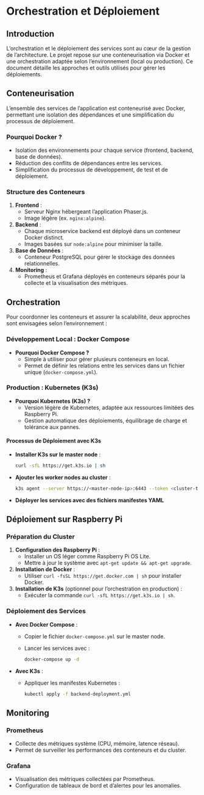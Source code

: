 
# Orchestration et Déploiement

## **Introduction**

L’orchestration et le déploiement des services sont au cœur de la gestion de l’architecture. Le projet repose sur une conteneurisation via Docker et une orchestration adaptée selon l’environnement (local ou production). Ce document détaille les approches et outils utilisés pour gérer les déploiements.

## **Conteneurisation**

L’ensemble des services de l’application est conteneurisé avec Docker, permettant une isolation des dépendances et une simplification du processus de déploiement.

### **Pourquoi Docker ?**

- Isolation des environnements pour chaque service (frontend, backend, base de données).
- Réduction des conflits de dépendances entre les services.
- Simplification du processus de développement, de test et de déploiement.

### **Structure des Conteneurs**

1. **Frontend** :
    - Serveur Nginx hébergeant l’application Phaser.js.
    - Image légère (ex. `nginx:alpine`).
2. **Backend** :
    - Chaque microservice backend est déployé dans un conteneur Docker distinct.
    - Images basées sur `node:alpine` pour minimiser la taille.
3. **Base de Données** :
    - Conteneur PostgreSQL pour gérer le stockage des données relationnelles.
4. **Monitoring** :
    - Prometheus et Grafana déployés en conteneurs séparés pour la collecte et la visualisation des métriques.

## **Orchestration**

Pour coordonner les conteneurs et assurer la scalabilité, deux approches sont envisagées selon l’environnement :

### **Développement Local : Docker Compose**

- **Pourquoi Docker Compose ?**
  - Simple à utiliser pour gérer plusieurs conteneurs en local.
  - Permet de définir les relations entre les services dans un fichier unique (`docker-compose.yml`).

### **Production : Kubernetes (K3s)**

- **Pourquoi Kubernetes (K3s) ?**
  - Version légère de Kubernetes, adaptée aux ressources limitées des Raspberry Pi.
  - Gestion automatique des déploiements, équilibrage de charge et tolérance aux pannes.

#### **Processus de Déploiement avec K3s**

- **Installer K3s sur le master node** :

  ```bash
  curl -sfL https://get.k3s.io | sh
  ```

- **Ajouter les worker nodes au cluster** :

  ```bash
  k3s agent --server https://<master-node-ip>:6443 --token <cluster-token>
  ```

- **Déployer les services avec des fichiers manifestes YAML**

## **Déploiement sur Raspberry Pi**

### **Préparation du Cluster**

1. **Configuration des Raspberry Pi** :
    - Installer un OS léger comme Raspberry Pi OS Lite.
    - Mettre à jour le système avec `apt-get update && apt-get upgrade`.
2. **Installation de Docker** :
    - Utiliser `curl -fsSL https://get.docker.com | sh` pour installer Docker.
3. **Installation de K3s** (optionnel pour l’orchestration en production) :
    - Exécuter la commande `curl -sfL https://get.k3s.io | sh`.

### **Déploiement des Services**

- **Avec Docker Compose** :
  - Copier le fichier `docker-compose.yml` sur le master node.
  - Lancer les services avec :

    ```bash
    docker-compose up -d
    ```

- **Avec K3s** :
  - Appliquer les manifestes Kubernetes :

    ```bash
    kubectl apply -f backend-deployment.yml
    ```

## **Monitoring**

### **Prometheus**

- Collecte des métriques système (CPU, mémoire, latence réseau).
- Permet de surveiller les performances des conteneurs et du cluster.

### **Grafana**

- Visualisation des métriques collectées par Prometheus.
- Configuration de tableaux de bord et d’alertes pour les anomalies.
